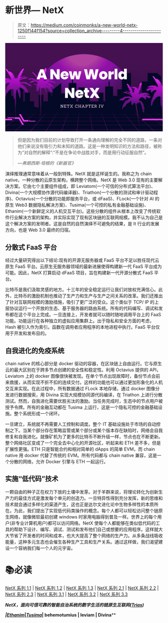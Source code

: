 # 新世界— NetX

> 原文：<https://medium.com/coinmonks/a-new-world-netx-1250f144f154?source=collection_archive---------4----------------------->

![](img/7e502965e9da240f90ba96ce14fa2271.png)

> 但是因为我们目前的计划导致打开一条通向理解的完全不同的道路，一条对他们来说没有吸引力和未知的道路。这是一种发明知识的方法和路径，被称为“对自然的解释”:“不是在争论中战胜对手，而是用行动征服自然”。
> 
> *—弗朗西斯·培根的《新器官》*

演绎推理通常意味着从一般到特殊。NetX 就是这样诞生的。我称之为 chain native，一种分散的云原生架构，横跨整个网络。NetX 是 Web 3.0 现有的主要解决方案。它由七个主要组件组成，即 Leviatom(一个可信的分布式算法平台)、Divina(一个大规模协作源代码编译器)、Triathon(一个分散的测试和审计驱动程序)、Octavius(一个分散的功能即服务平台，或 dFaaS)、FLock(一个针对 AI 的原生 Web3 数据隐私解决方案)、Tusima(一个可控的私有金融基础设施)、Ethanim(一个新鲜定义的人机交互平台)。这些分散的组件从根本上改变了传统软件行业解决方案的架构，并实际实现了现有区块链的互联网规模。我不认为自己是这个解决方案的发明者。这是自然的自然演绎不可避免的结果，是 It 行业的发展方向，也是 Web 3.0 最终的归宿。

## 分散式 FaaS 平台

经过大量研究得出以下结论:现有的开源无服务器或 FaaS 平台不足以胜任现代云原生 FaaS 平台。云原生无服务器领域的最新进展使得构建新一代 FaaS 平台成为可能。因此，NetX 打算启动 dFaaS 项目，旨在构建新一代开源分散式 FaaS 平台。

比特币是我们汲取灵感的地方。十三年的安全稳定运行让我们对放权充满信心。此外，比特币的激励机制也推动了生产力和生产与生产之间关系的改革。我们还推出了针对互联网规模的激励措施，吸引了更广泛的受众。这个类似于 TCP/ IP 的上层协议运行一个开放的生态、基于服务器的路由系统。所有的代码编写、调试和发布都在这个平台上完成。一旦连接上，开发者就可以随时随地调用平台上的 FaaS 功能。功能运行在各种独立的虚拟应用集群上。出于隐私和安全方面的考虑，Hash 被引入作为索引。函数在调用者应用程序的本地进程中执行。FaaS 平台仅用于开发和发布目的。

## 自我进化的免疫系统

chain native 的核心部分是 docker 驱动的容器，在区块链上自由运行。它与原生云的最大区别在于跨多节点创建的安全性和稳定性。利用 Octavius 提供的 API，Leviatom 上的 docker 图像很快被发现。在单个节点出现故障时，备份节点会前来救援，从而实现不折不扣的连续交付。这样的功能也可以通过更加形象化的人机交互来实现。在此过程中，所有数据通过 FLock 本地存储，通过 docker 图像分发进行数据搜索，用 Divina 实现大规模协同源代码编译，在 Triathon 上进行分散测试。然而，自我进化需要优胜劣汰的激励。当任务完成时，生态中的节点用户被授予令牌。所有的金融互动都在 Tusima 上运行，这是一个隐私可控的金融基础设施。整个系统形成一个闭环。

一旦建立，系统就不再需要人工控制和调度。整个 IT 基础设施处于市场的自动控制之下。当某个部分存在策略监管或某个部分或某个版本存在缺陷时，网络会自我修复和自我进化。就像矿机为了更多的比特币不断升级一样，节点也在不断更新。整个网络社区变成了一个完全去中心化的开源社区，听起来和 ETH 差不多，但是扩展性更强。ETH 只是智能合约和相对简单的 dApps 的简单 EVM，而 chain native 用 docker 代替了传统的 EVM。所有代码都与 chain native 兼容，这是一个分散的网络，允许 Docker 引擎与 ETH 一起运行。

## 实施“低代码”技术

一颗自由的种子正在权力下放的土壤中发芽。对于羊群来说，将理论转化为创新生产力的最佳方式是激发每个单元的创造力。一旦特异性得到充分发挥，新的思维和技术就会通过多样化的渠道产生，这也正是达尔文进化论中生物多样性的本质所在。为此，我们提出了实现低代码类操作的概念。每个人都可以轻松访问整个链原生网络，就像微软最初创建 windows 时家用电脑得到普及一样。世界上的每个用户(非专业计算机用户)都可以访问网络。NetX 使每个人都能够在类似低代码的工具的帮助下设计、编写、调试、测试和发布他们自己或想要的应用程序。这样就大大节省了开发者的时间和成本，也大大提高了整个网络的生产力。从多条战线吸收能量，这种多元生态也会催生各种生产工具和生产关系。通过这样做，我们渴望建设一个容纳我们每一个人的元宇宙。

# 📚必读

[NetX 系列 1.1](/triaslab/rethinking-the-it-industry-d101384e801) | [NetX 系列 1.2](/coinmonks/a-letter-from-satoshi-nakamoto-345a45d012bb) | [NetX 系列 1.3](/coinmonks/out-of-control-the-post-it-evolution-dd64e05ff5bc) | [NetX 系列 2.1](/coinmonks/life-emerges-9ebf26304cd4) | [NetX 系列 2.2](/coinmonks/life-is-out-of-control-9f8e5b7b4b99) | [NetX 系列 2.3](/coinmonks/the-kite-flies-up-and-i-become-the-kite-40678b9dabda) | [NetX 系列 3.1](/coinmonks/the-container-in-the-it-field-21250e3e8b5) | [NetX 系列 3.2](/coinmonks/microservice-architecture-for-new-technologies-d0e37cfccdfa) | [NetX 系列 3.3](/coinmonks/from-service-mesh-to-serverless-570ebd69c884)

***NetX，面向可信可靠的智能自治系统的数字生活的链原生互联网(***[***Trias***](https://www.trias.one/)***)***

[](https://www.triathon.space/#/)****|***[***Ethanim***](https://www.ethanim.network/)***|***[***Tusima***](https://www.tusima.network/#/)***| behemotumius | leviam | Divina****